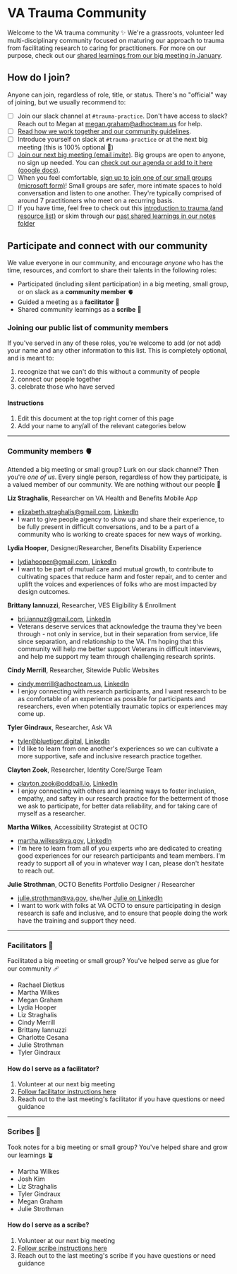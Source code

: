 # VA Trauma Community
Welcome to the VA trauma community ✨
We're a grassroots, volunteer led multi-disciplinary community focused on maturing our approach to trauma from facilitating research to caring for practitioners. 
For more on our purpose, check out our [shared learnings from our big meeting in January](https://github.com/department-of-veterans-affairs/va.gov-team/blob/master/teams/shared-support/trauma/notes/2023-01-23.md).

## How do I join?
Anyone can join, regardless of role, title, or status. There's no "official" way of joining, but we usually recommend to:
- [ ] Join our slack channel at `#trauma-practice`. Don't have access to slack? Reach out to Megan at megan.graham@adhocteam.us for help.
- [ ] [Read how we work together and our community guidelines](https://github.com/department-of-veterans-affairs/va.gov-team/blob/master/teams/shared-support/trauma/community-guidelines.md).
- [ ] Introduce yourself on slack at `#trauma-practice` or at the next big meeting (this is 100% optional 💙)
- [ ] [Join our next big meeting (email invite)](https://calendar.google.com/calendar/u/0/r/eventedit/cGg0aW8xaDhidmxtZWxqYjFtODNidWQ4amlfMjAyMzA5MTFUMjAwMDAwWiBtZWdhbi5ncmFoYW1AYWRob2N0ZWFtLnVz). Big groups are open to anyone, no sign up needed. You can [check out our agenda or add to it here (google docs)](https://docs.google.com/document/d/1z5OsfMtlnVp-ntPUi3zPUzw__1mwECqR9bMJygN04h0/edit?usp=sharing).
- [ ] When you feel comfortable, [sign up to join one of our small groups (microsoft form)](https://forms.office.com/r/78LyCdd2RH)! Small groups are safer, more intimate spaces to hold conversation and listen to one another. They're typically comprised of around 7 practitioners who meet on a recurring basis.
- [ ] If you have time, feel free to check out this [introduction to trauma (and resource list)](https://docs.google.com/document/d/11W66cjxCgguF_ulVOxet-CszfJB3aTBl-OxJTEeloGg/edit?usp=sharing) or skim through our [past shared learnings in our notes folder](https://github.com/department-of-veterans-affairs/va.gov-team/tree/master/teams/shared-support/trauma/notes)

## Participate and connect with our community
We value everyone in our community, and encourage _anyone_ who has the time, resources, and comfort to share their talents in the following roles:
- Participated (including silent participation) in a big meeting, small group, or on slack as a **community member** 🫀
- Guided a meeting as a **facilitator** 👐
- Shared community learnings as a **scribe** 📝

### Joining our public list of community members
If you've served in any of these roles, you're welcome to add (or not add) your name and any other information to this list. This is completely optional, and is meant to:
1. recognize that we can't do this without a community of people
2. connect our people together
3. celebrate those who have served

#### Instructions
1. Edit this document at the top right corner of this page 
2. Add your name to any/all of the relevant categories below

<hr/>

### Community members 🫀
Attended a big meeting or small group? Lurk on our slack channel? Then you're _one of us_. Every single person, regardless of how they participate, is a valued member of our community. We are nothing without our people 💙

<!--
**Name**, Role
- [Work email], [LinkedIn, personal website, etc](replace this with your url)
- [1 sentence on what brings you to this community]
-->

**Liz Straghalis**, Researcher on VA Health and Benefits Mobile App
- elizabeth.straghalis@gmail.com, [LinkedIn](https://www.linkedin.com/in/elizabeth-tutella-straghalis-b302343/)
- I want to give people agency to show up and share their experience, to be fully present in difficult conversations, and to be a part of a community who is working to create spaces for new ways of working.

**Lydia Hooper**, Designer/Researcher, Benefits Disability Experience 
- lydiahooper@gmail.com, [LinkedIn](https://www.linkedin.com/in/lydiahooper)
- I want to be part of mutual care and mutual growth, to contribute to cultivating spaces that reduce harm and foster repair, and to center and uplift the voices and experiences of folks who are most impacted by design outcomes.

**Brittany Iannuzzi**, Researcher, VES Eligibility & Enrollment
- bri.iannuz@gmail.com, [LinkedIn](https://www.linkedin.com/in/brittanyiannuzzi/)
- Veterans deserve services that acknowledge the trauma they've been through - not only in service, but in their separation from service, life since separation, and relationship to the VA. I'm hoping that this community will help me better support Veterans in difficult interviews, and help me support my team through challenging research sprints.

**Cindy Merrill**, Researcher, Sitewide Public Websites
- cindy.merrill@adhocteam.us, [LinkedIn](https://www.linkedin.com/in/cindymerrill/)
- I enjoy connecting with research participants, and I want research to be as comfortable of an experience as possible for participants and researchers, even when potentially traumatic topics or experiences may come up.

**Tyler Gindraux**, Researcher, Ask VA
- tyler@bluetiger.digital, [LinkedIn](https://www.linkedin.com/in/tylergindraux/)
- I'd like to learn from one another's experiences so we can cultivate a more supportive, safe and inclusive research practice together.

**Clayton Zook**, Researcher, Identity Core/Surge Team
- clayton.zook@oddball.io, [LinkedIn](https://www.linkedin.com/in/czook/)
- I enjoy connecting with others and learning ways to foster inclusion, empathy, and saftey in our research practice for the betterment of those we ask to participate, for better data reliability, and for taking care of myself as a researcher.

**Martha Wilkes**, Accessibility Strategist at OCTO
- martha.wilkes@va.gov, [LinkedIn](https://www.linkedin.com/in/marthawilkes/)
- I'm here to learn from all of you experts who are dedicated to creating good experiences for our research participants and team members. I'm ready to support all of you in whatever way I can, please don't hesitate to reach out.

**Julie Strothman**, OCTO Benefits Portfolio Designer / Researcher
- julie.strothman@va.gov, she/her [Julie on LinkedIn](https://www.linkedin.com/in/jstrothman/)
- I want to work with folks at VA OCTO to ensure participating in design research is safe and inclusive, and to ensure that people doing the work have the training and support they need.   

<hr/>

### Facilitators 👐
Facilitated a big meeting or small group? You've helped serve as glue for our community 🩹

- Rachael Dietkus
- Martha Wilkes
- Megan Graham
- Lydia Hooper
- Liz Straghalis
- Cindy Merrill
- Brittany Iannuzzi
- Charlotte Cesana
- Julie Strothman
- Tyler Gindraux

#### How do I serve as a facilitator?
1. Volunteer at our next big meeting
2. [Follow facilitator instructions here](https://github.com/department-of-veterans-affairs/va.gov-team/blob/master/teams/shared-support/trauma/facilitation-instructions.md)
3. Reach out to the last meeting's facilitator if you have questions or need guidance

<hr/>

### Scribes 📝
Took notes for a big meeting or small group? You've helped share and grow our learnings 🪴

- Martha Wilkes
- Josh Kim
- Liz Straghalis
- Tyler Gindraux
- Megan Graham
- Julie Strothman

#### How do I serve as a scribe?
1. Volunteer at our next big meeting
2. [Follow scribe instructions here](https://github.com/department-of-veterans-affairs/va.gov-team/blob/master/teams/shared-support/trauma/facilitation-instructions.md)
3. Reach out to the last meeting's scribe if you have questions or need guidance

